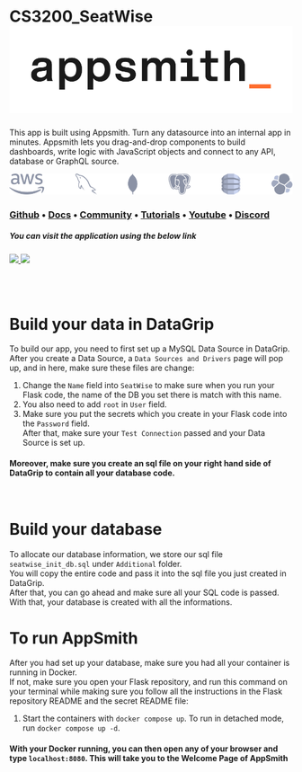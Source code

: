 # CS3200_SeatWise![](https://raw.githubusercontent.com/appsmithorg/appsmith/release/static/appsmith_logo_primary.png)

This app is built using Appsmith. Turn any datasource into an internal app in minutes. Appsmith lets you drag-and-drop components to build dashboards, write logic with JavaScript objects and connect to any API, database or GraphQL source.

![](https://raw.githubusercontent.com/appsmithorg/appsmith/release/static/images/integrations.png)

### [Github](https://github.com/appsmithorg/appsmith) • [Docs](https://docs.appsmith.com/?utm_source=github&utm_medium=social&utm_content=appsmith_docs&utm_campaign=null&utm_term=appsmith_docs) • [Community](https://community.appsmith.com/) • [Tutorials](https://github.com/appsmithorg/appsmith/tree/update/readme#tutorials) • [Youtube](https://www.youtube.com/appsmith) • [Discord](https://discord.gg/rBTTVJp)

##### You can visit the application using the below link

###### [![](https://assets.appsmith.com/git-sync/Buttons.svg) ](http://localhost:8080/applications/642d9287243c9832af6a1f71/pages/642d9287243c9832af6a1f74) [![](https://assets.appsmith.com/git-sync/Buttons2.svg)](http://localhost:8080/applications/642d9287243c9832af6a1f71/pages/642d9287243c9832af6a1f74/edit)
<br>

# Build your data in DataGrip 
To build our app, you need to first set up a MySQL Data Source in DataGrip. <br>
After you create a Data Source, a `Data Sources and Drivers` page will pop up, and in here, make sure these files are change: <br>
1. Change the `Name` field into `SeatWise` to make sure when you run your Flask code, the name of the DB you set there is match with this name.<br>
2. You also need to add `root` in `User` field.<br>
3. Make sure you put the secrets which you create in your Flask code into the `Password` field.<br>
After that, make sure your `Test Connection` passed and your Data Source is set up.<br>

#### Moreover, make sure you create an sql file on your right hand side of DataGrip to contain all your database code.<br>
<br>

# Build your database 
To allocate our database information, we store our sql file `seatwise_init_db.sql` under `Additional` folder.<br>
You will copy the entire code and pass it into the sql file you just created in DataGrip.<br>
After that, you can go ahead and make sure all your SQL code is passed. With that, your database is created with all the informations.<br>

# To run AppSmith 
After you had set up your database, make sure you had all your container is running in Docker.<br>
If not, make sure you open your Flask repository, and run this command on your terminal while making sure you follow all the instructions in the Flask repository README and the secret README file:<br>
1. Start the containers with `docker compose up`.  To run in detached mode, run `docker compose up -d`.<br>

#### With your Docker running, you can then open any of your browser and type `localhost:8080`. This will take you to the Welcome Page of AppSmith<br>